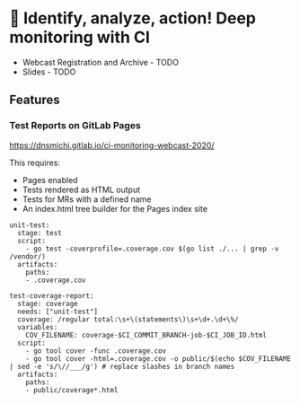 # 🦊 Identify, analyze, action! Deep monitoring with CI

- Webcast Registration and Archive - TODO
- Slides - TODO

## Features

### Test Reports on GitLab Pages

https://dnsmichi.gitlab.io/ci-monitoring-webcast-2020/

This requires:

- Pages enabled
- Tests rendered as HTML output
- Tests for MRs with a defined name
- An index.html tree builder for the Pages index site

```
unit-test:
  stage: test
  script:
    - go test -coverprofile=.coverage.cov $(go list ./... | grep -v /vendor/) 
  artifacts:
    paths:
    - .coverage.cov

test-coverage-report:
  stage: coverage
  needs: ["unit-test"]
  coverage: /regular total:\s+\(statements\)\s+\d+.\d+\%/
  variables:
    COV_FILENAME: coverage-$CI_COMMIT_BRANCH-job-$CI_JOB_ID.html
  script:
    - go tool cover -func .coverage.cov
    - go tool cover -html=.coverage.cov -o public/$(echo $COV_FILENAME | sed -e 's/\//___/g') # replace slashes in branch names
  artifacts:
    paths:
    - public/coverage*.html    
```



